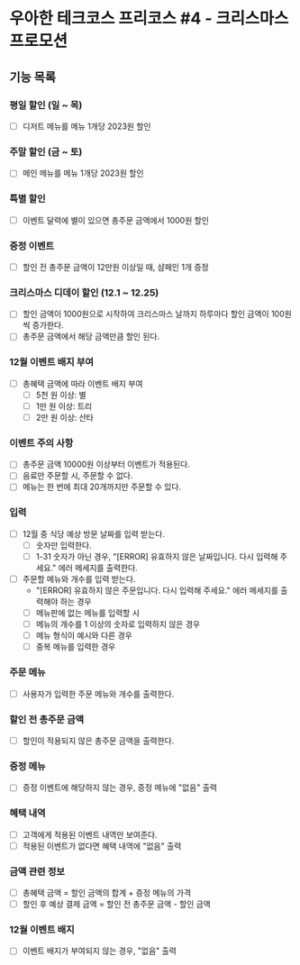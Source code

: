 # 우아한 테크코스 프리코스 #4 - 크리스마스 프로모션
## 기능 목록

### 평일 할인 (일 ~ 목)
- [ ] 디저트 메뉴를 메뉴 1개당 2023원 할인

### 주말 할인 (금 ~ 토)
- [ ] 메인 메뉴를 메뉴 1개당 2023원 할인

### 특별 할인
- [ ] 이벤트 달력에 별이 있으면 총주문 금액에서 1000원 할인

### 증정 이벤트
- [ ] 할인 전 총주문 금액이 12만원 이상일 때, 샴페인 1개 증정

### 크리스마스 디데이 할인 (12.1 ~ 12.25)
- [ ] 할인 금액이 1000원으로 시작하여 크리스마스 날까지 하루마다 할인 금액이 100원씩 증가한다.
- [ ] 총주문 금액에서 해당 금액만큼 할인 된다.

### 12월 이벤트 배지 부여
- [ ] 총혜택 금액에 따라 이벤트 배지 부여
  - [ ] 5천 원 이상: 별
  - [ ] 1만 원 이상: 트리
  - [ ] 2만 원 이상: 산타

### 이벤트 주의 사항
- [ ] 총주문 금액 10000원 이상부터 이벤트가 적용된다.
- [ ] 음료만 주문할 시, 주문할 수 없다.
- [ ] 메뉴는 한 번에 최대 20개까지만 주문할 수 있다.

### 입력
- [ ] 12월 중 식당 예상 방문 날짜를 입력 받는다.
  - [ ] 숫자만 입력한다.
  - [ ] 1-31 숫자가 아닌 경우, "[ERROR] 유효하지 않은 날짜입니다. 다시 입력해 주세요." 에러 메세지를 출력한다.
- [ ] 주문할 메뉴와 개수를 입력 받는다.
  - "[ERROR] 유효하지 않은 주문입니다. 다시 입력해 주세요." 에러 메세지를 출력해야 하는 경우
  - [ ] 메뉴판에 없는 메뉴를 입력할 시
  - [ ] 메뉴의 개수를 1 이상의 숫자로 입력하지 않은 경우
  - [ ] 메뉴 형식이 예시와 다른 경우
  - [ ] 중복 메뉴를 입력한 경우

### 주문 메뉴
- [ ] 사용자가 입력한 주문 메뉴와 개수를 출력한다.

### 할인 전 총주문 금액
- [ ] 할인이 적용되지 않은 총주문 금액을 출력한다.

### 증정 메뉴
- [ ] 증정 이벤트에 해당하지 않는 경우, 증정 메뉴에 "없음" 출력

### 혜택 내역
- [ ] 고객에게 적용된 이벤트 내역만 보여준다.
- [ ] 적용된 이벤트가 없다면 혜택 내역에 "없음" 출력

### 금액 관련 정보
- [ ] 총혜택 금액 = 할인 금액의 합계 + 증정 메뉴의 가격
- [ ] 할인 후 예상 결제 금액 = 할인 전 총주문 금액 - 할인 금액

### 12월 이벤트 배지
- [ ] 이벤트 배지가 부여되지 않는 경우, "없음" 출력

